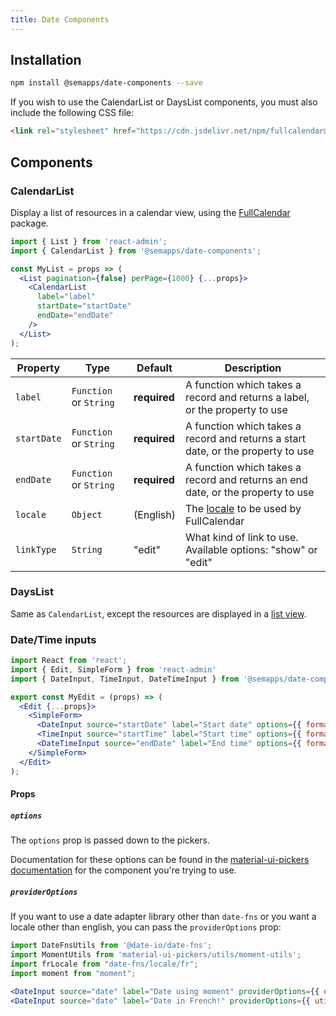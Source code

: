 ```yaml
---
title: Date Components
---
```


## Installation

```bash
npm install @semapps/date-components --save
```

If you wish to use the CalendarList or DaysList components, you must also include the following CSS file:

```html
<link rel="stylesheet" href="https://cdn.jsdelivr.net/npm/fullcalendar@5.7.2/main.min.css" />
```

## Components

### CalendarList

Display a list of resources in a calendar view, using the [FullCalendar](https://fullcalendar.io) package.

```jsx
import { List } from 'react-admin';
import { CalendarList } from '@semapps/date-components';

const MyList = props => (
  <List pagination={false} perPage={1000} {...props}>
    <CalendarList
      label="label"
      startDate="startDate"
      endDate="endDate"
    />
  </List>
);
```

| Property | Type | Default | Description |
| -------- | ---- | ------- | ----------- |
| `label` | `Function` or `String` | **required** | A function which takes a record and returns a label, or the property to use |
| `startDate` | `Function` or `String` | **required** | A function which takes a record and returns a start date, or the property to use |
| `endDate` | `Function` or `String` | **required** | A function which takes a record and returns an end date, or the property to use |
| `locale` | `Object` | (English) | The [locale](https://fullcalendar.io/docs/locale) to be used by FullCalendar |
| `linkType` | `String` | "edit" | What kind of link to use. Available options: "show" or "edit" |

### DaysList

Same as `CalendarList`, except the resources are displayed in a [list view](https://fullcalendar.io/docs/list-view).

### Date/Time inputs

```jsx
import React from 'react';
import { Edit, SimpleForm } from 'react-admin'
import { DateInput, TimeInput, DateTimeInput } from '@semapps/date-components';

export const MyEdit = (props) => (
  <Edit {...props}>
    <SimpleForm>
      <DateInput source="startDate" label="Start date" options={{ format: 'dd/MM/yyyy' }} />
      <TimeInput source="startTime" label="Start time" options={{ format: 'HH:mm:ss' }} />
      <DateTimeInput source="endDate" label="End time" options={{ format: 'dd/MM/yyyy, HH:mm:ss', ampm: false, clearable: true }} />
    </SimpleForm>
  </Edit>
);

```

#### Props

##### `options`

The `options` prop is passed down to the pickers.

Documentation for these options can be found in the [material-ui-pickers documentation](https://material-ui-pickers.dev/) for the component you're trying to use.

##### `providerOptions`

If you want to use a date adapter library other than `date-fns` or you want a locale other than english, you can pass the `providerOptions` prop:

```jsx
import DateFnsUtils from '@date-io/date-fns';
import MomentUtils from 'material-ui-pickers/utils/moment-utils';
import frLocale from "date-fns/locale/fr";
import moment from "moment";

<DateInput source="date" label="Date using moment" providerOptions={{ utils: MomentUtils }} />
<DateInput source="date" label="Date in French!" providerOptions={{ utils: DateFnsUtils, locale: frLocale }} />
```
